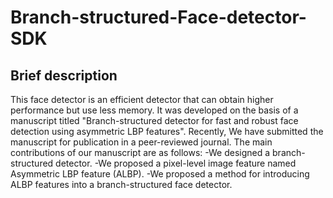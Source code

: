 # Branch-structured-Face-detector-SDK
## Brief description
This face detector is an efficient detector that can obtain higher performance but use less memory. It was developed on the basis of a manuscript titled "Branch-structured detector for fast and robust face detection using asymmetric LBP features". Recently, We have submitted the manuscript for publication in a peer-reviewed journal. The main contributions of our manuscript are as follows: 
-We designed a branch-structured detector.
-We proposed a pixel-level image feature named Asymmetric LBP feature (ALBP).
-We proposed a method for introducing ALBP features into a branch-structured face detector.
